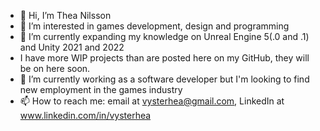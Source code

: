 - 👋 Hi, I’m Thea Nilsson
- 👀 I’m interested in games development, design and programming
- 🌱 I’m currently expanding my knowledge on Unreal Engine 5(.0 and .1) and Unity 2021 and 2022
- I have more WIP projects than are posted here on my GitHub, they will be on here soon.
- 💞️ I’m currently working as a software developer but I'm looking to find new employment in the games industry
- 📫 How to reach me: email at vysterhea@gmail.com, LinkedIn at www.linkedin.com/in/vysterhea
